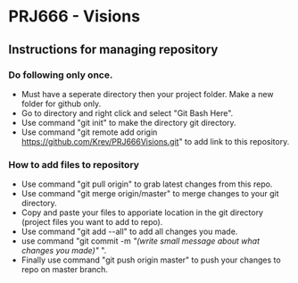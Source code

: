 # PRJ666 - Visions

## Instructions for managing repository

### Do following only once.
- Must have a seperate directory then your project folder. Make a new folder for github only.
- Go to directory and right click and select "Git Bash Here".
- Use command "git init" to make the directory git directory.
- Use command "git remote add origin https://github.com/Krev/PRJ666Visions.git" to add link to this repository.

### How to add files to repository
- Use command "git pull origin" to grab latest changes from this repo.
- Use command "git merge origin/master" to merge changes to your git directory.
- Copy and paste your files to apporiate location in the git directory (project files you want to add to repo).
- Use command "git add --all" to add all changes you made.
- use command "git commit -m *"(write small message about what changes you made)"* ".
- Finally use command "git push origin master" to push your changes to repo on master branch.
